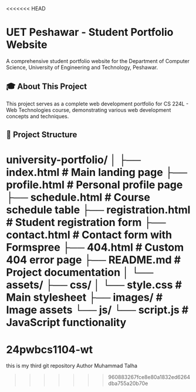 <<<<<<< HEAD
# UET Peshawar - Student Portfolio Website

A comprehensive student portfolio website for the Department of Computer Science, University of Engineering and Technology, Peshawar.

## 🎓 About This Project

This project serves as a complete web development portfolio for CS 224L - Web Technologies course, demonstrating various web development concepts and techniques.

## 📁 Project Structure
university-portfolio/
│
├── index.html # Main landing page
├── profile.html # Personal profile page
├── schedule.html # Course schedule table
├── registration.html # Student registration form
├── contact.html # Contact form with Formspree
├── 404.html # Custom 404 error page
├── README.md # Project documentation
│
└── assets/
├── css/
│ └── style.css # Main stylesheet
├── images/ # Image assets
└── js/
└── script.js # JavaScript functionality
=======
# 24pwbcs1104-wt
this  is my third  git repository
Author  Muhammad Talha
>>>>>>> 960883267fce8e80a1832ed6264dba755a20b70e
